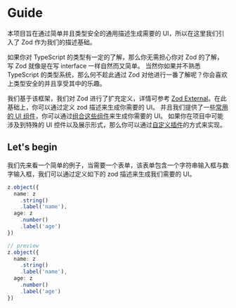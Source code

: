 # Guide

本项目旨在通过简单并且类型安全的通用描述生成需要的 UI，所以在这里我们引入了 Zod 作为我们的描述基础。

如果你对 TypeScript 的类型有一定的了解，那么你无需担心你对 Zod 的了解，写 Zod 就像是在写 interface 一样自然而又简单。
当然你如果并不熟悉 TypeScript 的类型系统，那么何不趁此通过 Zod 对他进行一番了解呢？你会喜欢上类型安全的并且享受其中的乐趣。

我们基于该框架，我们对 Zod 进行了扩充定义，详情可参考 [Zod External]()。在此基础上，你可以通过定义 zod 描述来生成你需要的 UI。
并且我们提供了一些[常用的 UI 组件]()，你可以通过[组合这些组件]()来生成你需要的 UI。
如果你在项目中可能涉及到特殊的 UI 控件以及展示形式，那么你可以通过[自定义插件]()的方式来实现。

## Let's begin

我们先来看一个简单的例子，当需要一个表单，该表单包含一个字符串输入框与数字输入框，我们可以通过定义如下的 zod 描述来生成我们需要的 UI。

```typescript
z.object({
  name: z
    .string()
    .label('name'),
  age: z
    .number()
    .label('age')
})
```

```typescript zodui:preview
// preview
z.object({
  name: z
    .string()
    .label('name'),
  age: z
    .number()
    .label('age')
})
```
